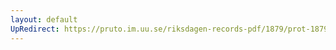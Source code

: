 ```yaml
---
layout: default
UpRedirect: https://pruto.im.uu.se/riksdagen-records-pdf/1879/prot-1879--fk--021/prot-1879--fk--021_033.pdf
---
```

